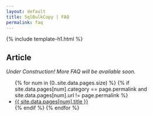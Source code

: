 ```yaml
---
layout: default
title: SqlBulkCopy | FAQ
permalink: faq
---
```


{% include template-h1.html %}

## Article

_Under Construction! More FAQ will be available soon._

<ul>
{% for num in (0..site.data.pages.size) %}	
	{% if site.data.pages[num].category == page.permalink and site.data.pages[num].url != page.permalink %}
		<li><a href="{{ site.data.pages[num].url }}">{{ site.data.pages[num].title }}</a></li>
	{% endif %}
{% endfor %}
</ul>
